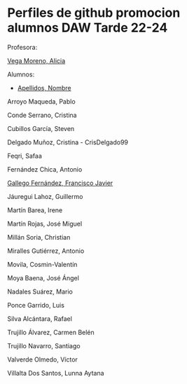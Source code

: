 
# Perfiles de github promocion alumnos DAW Tarde 22-24
Profesora:

[Vega Moreno, Alicia](https://github.com/AVegMor)

Alumnos:

* [Apellidos, Nombre](https://github.com/username)
  
Arroyo Maqueda, Pablo

Conde Serrano, Cristina

Cubillos García, Steven

Delgado Muñoz, Cristina - CrisDelgado99

Feqri, Safaa

Fernández Chica, Antonio

[Gallego Fernández, Francisco Javier](https://github.com/JaviGalFer)

Jáuregui Lahoz, Guillermo

Martín Barea, Irene

Martín Rojas, José Miguel

Millán Soria, Christian

Miralles Gutiérrez, Antonio

Movila, Cosmin-Valentín

Moya Baena, José Ángel

Nadales Suárez, Mario

Ponce Garrido, Luis

Silva Alcántara, Rafael

Trujillo Álvarez, Carmen Belén

Trujillo Navarro, Santiago

Valverde Olmedo, Víctor

Villalta Dos Santos, Lunna Aytana





